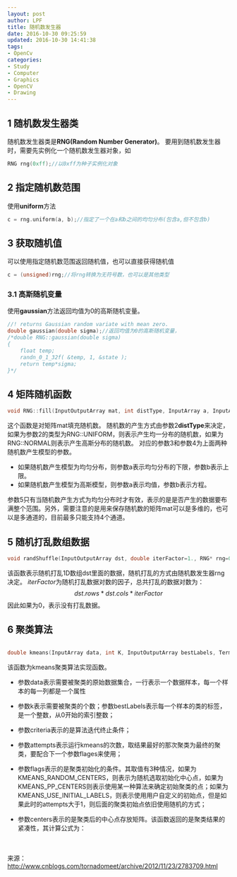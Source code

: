 ```yaml
---
layout: post
author: LPF
title: 随机数发生器
date: 2016-10-30 09:25:59
updated: 2016-10-30 14:41:38
tags:
- OpenCv
categories:
- Study
- Computer
- Graphics
- OpenCV
- Drawing
---
```

## 1 随机数发生器类

随机数发生器类是**RNG(Random Number Generator)**。
要用到随机数发生器时，需要先实例化一个随机数发生器对象，如

```cpp
RNG rng(0xff);//以0xff为种子实例化对象
```

## 2 指定随机数范围

使用**uniform**方法

```cpp
c = rng.uniform(a, b);//指定了一个在a和b之间的均匀分布(包含a,但不包含b)
```

## 3 获取随机值

可以使用指定随机数范围返回随机值，也可以直接获得随机值

```cpp
c = (unsigned)rng;//将rng转换为无符号数，也可以是其他类型
```

### 3.1 高斯随机变量

使用**gaussian**方法返回均值为0的高斯随机变量。
```cpp
//! returns Gaussian random variate with mean zero.  
double gaussian(double sigma);//返回均值为0的高斯随机变量，  
/*double RNG::gaussian(double sigma) 
{ 
    float temp; 
    randn_0_1_32f( &temp, 1, &state ); 
    return temp*sigma; 
}*/  
```

## 4 矩阵随机函数

```cpp
void RNG::fill(InputOutputArray mat, int distType, InputArray a, InputArray b, bool saturateRange=false )
```

这个函数是对矩阵mat填充随机数。
随机数的产生方式由参数2**distType**来决定，如果为参数2的类型为RNG::UNIFORM，则表示产生均一分布的随机数，如果为RNG::NORMAL则表示产生高斯分布的随机数。
对应的参数3和参数4为上面两种随机数产生模型的参数。

- 如果随机数产生模型为均匀分布，则参数a表示均匀分布的下限，参数b表示上限。
- 如果随机数产生模型为高斯模型，则参数a表示均值，参数b表示方程。

参数5只有当随机数产生方式为均匀分布时才有效，表示的是是否产生的数据要布满整个范围。另外，需要注意的是用来保存随机数的矩阵mat可以是多维的，也可以是多通道的，目前最多只能支持4个通道。

## 5 随机打乱数组数据

```cpp
void randShuffle(InputOutputArray dst, double iterFactor=1., RNG* rng=0 )
```

该函数表示随机打乱1D数组dst里面的数据，随机打乱的方式由随机数发生器rng决定。
*iterFactor*为随机打乱数据对数的因子，总共打乱的数据对数为：
$$dst.rows*dst.cols*iterFactor$$
因此如果为0，表示没有打乱数据。

## 6 聚类算法
```cpp

double kmeans(InputArray data, int K, InputOutputArray bestLabels, TermCriteria criteria, int attempts, int flags, OutputArray centers=noArray() )

```

该函数为kmeans聚类算法实现函数。

- 参数data表示需要被聚类的原始数据集合，一行表示一个数据样本，每一个样本的每一列都是一个属性

- 参数k表示需要被聚类的个数；参数bestLabels表示每一个样本的类的标签，是一个整数，从0开始的索引整数；

- 参数criteria表示的是算法迭代终止条件；

- 参数attempts表示运行kmeans的次数，取结果最好的那次聚类为最终的聚类，要配合下一个参数flages来使用；

- 参数flags表示的是聚类初始化的条件。其取值有3种情况，如果为KMEANS_RANDOM_CENTERS，则表示为随机选取初始化中心点，如果为KMEANS_PP_CENTERS则表示使用某一种算法来确定初始聚类的点；如果为KMEANS_USE_INITIAL_LABELS，则表示使用用户自定义的初始点，但是如果此时的attempts大于1，则后面的聚类初始点依旧使用随机的方式；

- 参数centers表示的是聚类后的中心点存放矩阵。该函数返回的是聚类结果的紧凑性，其计算公式为：

　　


来源： http://www.cnblogs.com/tornadomeet/archive/2012/11/23/2783709.html